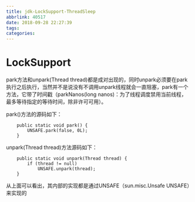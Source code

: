 ```yaml
---
title: jdk-LockSupport-ThreadSleep
abbrlink: 40517
date: 2018-09-28 22:27:39
tags:
categories:
---
```

# LockSupport

park方法和unpark(Thread thread)都是成对出现的，同时unpark必须要在park执行之后执行，当然并不是说没有不调用unpark线程就会一直阻塞，park有一个方法，它带了时间戳（parkNanos(long nanos)：为了线程调度禁用当前线程，最多等待指定的等待时间，除非许可可用）。

park()方法的源码如下：

```
    public static void park() {
        UNSAFE.park(false, 0L);
    }
```
unpark(Thread thread)方法源码如下：
```
    public static void unpark(Thread thread) {
        if (thread != null)
            UNSAFE.unpark(thread);
    }

```
从上面可以看出，其内部的实现都是通过UNSAFE（sun.misc.Unsafe UNSAFE）来实现的